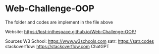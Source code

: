 # Web-Challenge-OOP
The folder and codes are implement in the file above

Website: https://lost-inthespace.github.io/Web-Challenge-OOP/

Sources 
W3 School: https://www.w3schools.com
satr: https://satr.codes 
stackoverflow: https://stackoverflow.com
ChatGPT
